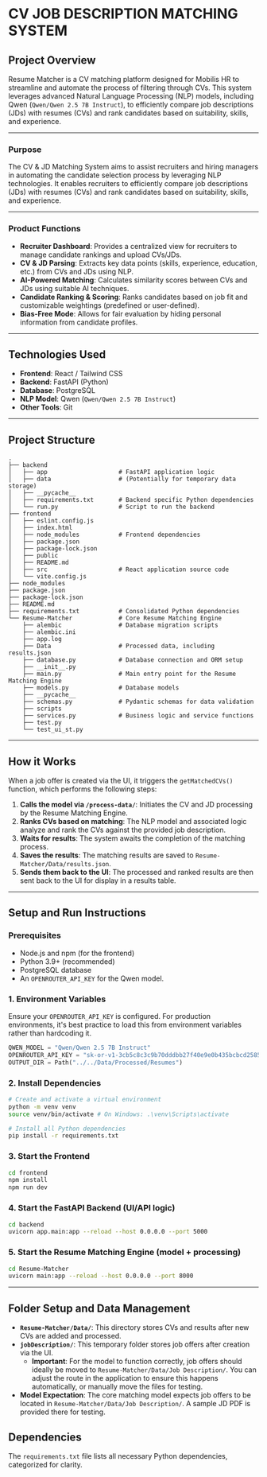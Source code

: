 
# CV JOB DESCRIPTION MATCHING SYSTEM

## Project Overview

Resume Matcher is a CV matching platform designed for Mobilis HR to streamline and automate the process of filtering through CVs. This system leverages advanced Natural Language Processing (NLP) models, including Qwen (`Qwen/Qwen 2.5 7B Instruct`), to efficiently compare job descriptions (JDs) with resumes (CVs) and rank candidates based on suitability, skills, and experience.

---

### Purpose

The CV & JD Matching System aims to assist recruiters and hiring managers in automating the candidate selection process by leveraging NLP technologies. It enables recruiters to efficiently compare job descriptions (JDs) with resumes (CVs) and rank candidates based on suitability, skills, and experience.

---


### Product Functions

* **Recruiter Dashboard**: Provides a centralized view for recruiters to manage candidate rankings and upload CVs/JDs.
* **CV & JD Parsing**: Extracts key data points (skills, experience, education, etc.) from CVs and JDs using NLP.
* **AI-Powered Matching**: Calculates similarity scores between CVs and JDs using suitable AI techniques.
* **Candidate Ranking & Scoring**: Ranks candidates based on job fit and customizable weightings (predefined or user-defined).
* **Bias-Free Mode**: Allows for fair evaluation by hiding personal information from candidate profiles.

---

## Technologies Used

* **Frontend**: React / Tailwind CSS
* **Backend**: FastAPI (Python)
* **Database**: PostgreSQL
* **NLP Model**: Qwen (`Qwen/Qwen 2.5 7B Instruct`)
* **Other Tools**: Git

---

## Project Structure

```
.
├── backend
│   ├── app                    # FastAPI application logic
│   ├── data                   # (Potentially for temporary data storage)
│   ├── __pycache__
│   ├── requirements.txt       # Backend specific Python dependencies
│   └── run.py                 # Script to run the backend
├── frontend
│   ├── eslint.config.js
│   ├── index.html
│   ├── node_modules           # Frontend dependencies
│   ├── package.json
│   ├── package-lock.json
│   ├── public
│   ├── README.md
│   ├── src                    # React application source code
│   └── vite.config.js
├── node_modules             
├── package.json
├── package-lock.json
├── README.md                 
├── requirements.txt           # Consolidated Python dependencies
└── Resume-Matcher             # Core Resume Matching Engine
    ├── alembic                # Database migration scripts
    ├── alembic.ini
    ├── app.log
    ├── Data                   # Processed data, including results.json
    ├── database.py            # Database connection and ORM setup
    ├── __init__.py
    ├── main.py                # Main entry point for the Resume Matching Engine
    ├── models.py              # Database models
    ├── __pycache__
    ├── schemas.py             # Pydantic schemas for data validation
    ├── scripts
    ├── services.py            # Business logic and service functions
    ├── test.py
    └── test_ui_st.py
```

---

## How it Works

When a job offer is created via the UI, it triggers the `getMatchedCVs()` function, which performs the following steps:

1.  **Calls the model via `/process-data/`**: Initiates the CV and JD processing by the Resume Matching Engine.
2.  **Ranks CVs based on matching**: The NLP model and associated logic analyze and rank the CVs against the provided job description.
3.  **Waits for results**: The system awaits the completion of the matching process.
4.  **Saves the results**: The matching results are saved to `Resume-Matcher/Data/results.json`.
5.  **Sends them back to the UI**: The processed and ranked results are then sent back to the UI for display in a results table.

---

## Setup and Run Instructions

### Prerequisites

* Node.js and npm (for the frontend)
* Python 3.9+ (recommended)
* PostgreSQL database
* An `OPENROUTER_API_KEY` for the Qwen model.

### 1. Environment Variables

Ensure your `OPENROUTER_API_KEY` is configured. For production environments, it's best practice to load this from environment variables rather than hardcoding it.

```python
QWEN_MODEL = "Qwen/Qwen 2.5 7B Instruct"
OPENROUTER_API_KEY = "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" # Load securely in production
OUTPUT_DIR = Path("../../Data/Processed/Resumes")
```

### 2. Install Dependencies

```bash
# Create and activate a virtual environment
python -m venv venv
source venv/bin/activate # On Windows: .\venv\Scripts\activate

# Install all Python dependencies
pip install -r requirements.txt
```

### 3. Start the Frontend

```bash
cd frontend
npm install
npm run dev
```

### 4. Start the FastAPI Backend (UI/API logic)

```bash
cd backend
uvicorn app.main:app --reload --host 0.0.0.0 --port 5000
```

### 5. Start the Resume Matching Engine (model + processing)

```bash
cd Resume-Matcher
uvicorn main:app --reload --host 0.0.0.0 --port 8000
```

---

## Folder Setup and Data Management

* **`Resume-Matcher/Data/`**: This directory stores CVs and results after new CVs are added and processed.
* **`jobDescription/`**: This temporary folder stores job offers after creation via the UI.
    * **Important**: For the model to function correctly, job offers should ideally be moved to `Resume-Matcher/Data/Job Description/`. You can adjust the route in the application to ensure this happens automatically, or manually move the files for testing.
* **Model Expectation**: The core matching model expects job offers to be located in `Resume-Matcher/Data/Job Description/`. A sample JD PDF is provided there for testing.



## Dependencies

The `requirements.txt` file lists all necessary Python dependencies, categorized for clarity.
